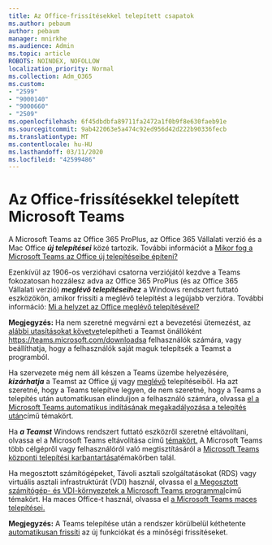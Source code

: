 ```yaml
---
title: Az Office-frissítésekkel telepített csapatok
ms.author: pebaum
author: pebaum
manager: mnirkhe
ms.audience: Admin
ms.topic: article
ROBOTS: NOINDEX, NOFOLLOW
localization_priority: Normal
ms.collection: Adm_O365
ms.custom:
- "2599"
- "9000140"
- "9000660"
- "2509"
ms.openlocfilehash: 6f45dbdbfa89711fa2472a1f0b9f8e630faeb91e
ms.sourcegitcommit: 9ab422063e5a474c92ed956d42d222b90336fecb
ms.translationtype: MT
ms.contentlocale: hu-HU
ms.lasthandoff: 03/11/2020
ms.locfileid: "42599486"
---
```

# <a name="microsoft-teams-installed-with-office-updates"></a>Az Office-frissítésekkel telepített Microsoft Teams

A Microsoft Teams az Office 365 ProPlus, az Office 365 Vállalati verzió és a Mac Office ***új telepítései*** közé tartozik. További információt a [Mikor fog a Microsoft Teams az Office új telepítéseibe építeni?](https://docs.microsoft.com/deployoffice/teams-install#when-will-microsoft-teams-start-being-included-with-new-installations-of-office-365-proplus)

Ezenkívül az 1906-os verzióhavi csatorna verziójától kezdve a Teams fokozatosan hozzálesz adva az Office 365 ProPlus (és az Office 365 Vállalati verzió) ***meglévő telepítéseihez*** a Windows rendszert futtató eszközökön, amikor frissíti a meglévő telepítést a legújabb verzióra. További információ: [Mi a helyzet az Office meglévő telepítésével?](https://docs.microsoft.com/deployoffice/teams-install#what-about-existing-installations-of-office-365-proplus)

**Megjegyzés:** Ha nem szeretné megvárni ezt a bevezetési ütemezést, az [alábbi utasításokat követve](https://docs.microsoft.com/MicrosoftTeams/msi-deployment)telepítheti a Teamst önállóként https://teams.microsoft.com/downloadsa felhasználók számára, vagy beállíthatja, hogy a felhasználók saját maguk telepítsék a Teamst a programból.

Ha szervezete még nem áll készen a Teams üzembe helyezésére, ***kizárhatja*** a Teamst az Office [új](https://docs.microsoft.com/deployoffice/teams-install#how-to-exclude-microsoft-teams-from-new-installations-of-office-365-proplus) vagy [meglévő](https://docs.microsoft.com/deployoffice/teams-install#use-group-policy-to-control-the-installation-of-microsoft-teams) telepítéseiből. Ha azt szeretné, hogy a Teams telepítve legyen, de nem szeretné, hogy a Teams a telepítés után automatikusan elinduljon a felhasználó számára, olvassa [el a Microsoft Teams automatikus indításának megakadályozása a telepítés után](https://docs.microsoft.com/deployoffice/teams-install#use-group-policy-to-prevent-microsoft-teams-from-starting-automatically-after-installation)című témakört.

Ha ***a Teamst*** Windows rendszert futtató eszközről szeretné eltávolítani, olvassa el a Microsoft Teams eltávolítása című [témakört.](https://support.office.com/article/uninstall-microsoft-teams-3b159754-3c26-4952-abe7-57d27f5f4c81) A Microsoft Teams több célgépről vagy felhasználóról való megtisztításáról a [Microsoft Teams központi telepítési karbantartása](https://docs.microsoft.com/microsoftteams/scripts/powershell-script-teams-deployment-clean-up)témakörben talál.

Ha megosztott számítógépeket, Távoli asztali szolgáltatásokat (RDS) vagy virtuális asztali infrastruktúrát (VDI) használ, olvassa el [a Megosztott számítógép- és VDI-környezetek a Microsoft Teams programmal](https://docs.microsoft.com/deployoffice/teams-install#shared-computer-and-vdi-environments-with-microsoft-teams)című témakört. Ha maces Office-t használ, olvassa el [a Microsoft Teams maces telepítései.](https://docs.microsoft.com/deployoffice/teams-install#microsoft-teams-installations-on-a-mac)

**Megjegyzés:** A Teams telepítése után a rendszer körülbelül kéthetente [automatikusan frissíti](https://docs.microsoft.com/deployoffice/teams-install#feature-and-quality-updates-for-microsoft-teams) az új funkciókat és a minőségi frissítéseket. 